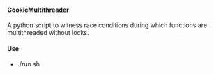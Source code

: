 #### CookieMultithreader

A python script to witness race conditions during which functions are multithreaded without locks. 

#### Use

* ./run.sh
